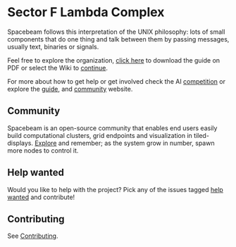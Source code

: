 # Sector F Lambda Complex
Spacebeam follows this interpretation of the UNIX philosophy: lots of small components that do one thing and talk between them by passing messages, usually text, binaries or signals.

Feel free to explore the organization, [click here](https://github.com/spacebeam/guide/raw/master/guide.pdf) to download the guide on PDF or select the Wiki to [continue](https://github.com/spacebeam/research/wiki).

For more about how to get help or get involved check the AI [competition](https://torchup.org) or explore the [guide](https://github.com/spacebeam/guide/wiki), and [community](https://spacebeam.org) website.

## Community
Spacebeam is an open-source community that enables end users easily build computational clusters, grid endpoints and visualization in tiled-displays. [Explore](https://github.com/spacebeam) and remember; as the system grow in number, spawn more nodes to control it.

## Help wanted
Would you like to help with the project? Pick any of the issues tagged [help wanted](https://github.com/spacebeam/research/labels/help%20wanted) and contribute!
## Contributing

See  [Contributing](CONTRIBUTING.md).
